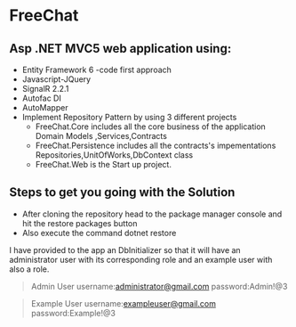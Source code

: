 # FreeChat


## Asp .NET MVC5 web application using:
- Entity Framework 6 -code first approach
- Javascript-JQuery
- SignalR 2.2.1
- Autofac DI
- AutoMapper
- Implement Repository Pattern by using 3 different projects
	- FreeChat.Core includes all the core business of the application
		Domain Models ,Services,Contracts
	- FreeChat.Persistence includes all the contracts's impementations
		Repositories,UnitOfWorks,DbContext class
	- FreeChat.Web is the Start up project.




## Steps to get you going with the Solution
- After cloning the repository head to the package manager console and hit the restore packages button
- Also execute the command dotnet restore

I have provided to the app an DbInitializer so that it will have an administrator user with its corresponding role and an example user with also a role.

> Admin User
> username:administrator@gmail.com
> password:Admin!@3

> Example User
> username:exampleuser@gmail.com
> password:Example!@3






